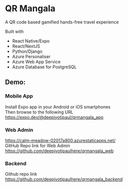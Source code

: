 # QR Mangala
A QR code based gamified hands-free travel experience

Built with
* React Native/Expo
* React/NextJS
* Python/Django
* Azure Personaliser
* Azure Web App Service
* Azure Database for PostgreSQL
## Demo: 

### Mobile App
 Install Expo app in your Android or iOS smartphones\
 Then browse to the following URL\
https://expo.dev/@deepjyotipaul/qrmangala_app

### Web Admin
https://calm-meadow-02017a800.azurestaticapps.net/ \
GitHub Repo link for Web Admin\
https://github.com/deepjyotipaulhere/qrmangala_web

### Backend
Github repo link\
https://github.com/deepjyotipaulhere/qrmangala_backend
